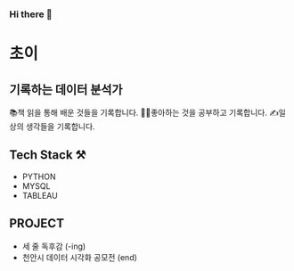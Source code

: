 ### Hi there 👋

# 초이
## 기록하는 데이터 분석가

 📚책 읽을 통해 배운 것들을 기록합니다.
👨‍💻좋아하는 것을 공부하고 기록합니다.
✍일상의 생각들을 기록합니다.


## Tech Stack ⚒️
- PYTHON
- MYSQL
- TABLEAU


## PROJECT
- 세 줄 독후감 (-ing)
- 천안시 데이터 시각화 공모전 (end)

<!--
**jjeori/jjeori** is a ✨ _special_ ✨ repository because its `README.md` (this file) appears on your GitHub profile.

Here are some ideas to get you started:

- 🔭 I’m currently working on ...
- 🌱 I’m currently learning ...
- 👯 I’m looking to collaborate on ...
- 🤔 I’m looking for help with ...
- 💬 Ask me about ...
- 📫 How to reach me: ...
- 😄 Pronouns: ...
- ⚡ Fun fact: ...
-->
